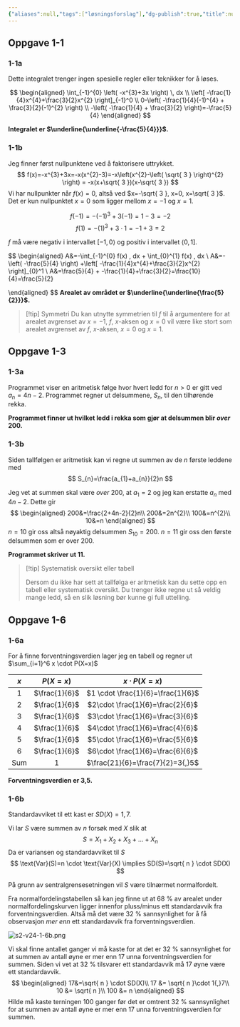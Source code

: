 ```yaml
---
{"aliases":null,"tags":["løsningsforslag"],"dg-publish":true,"title":null,"date":"2023-12-06","modified":"2024-05-15","disabled rules":["format-tags-in-yaml","format-yaml-array","insert-yaml-attributes","move-tags-to-yaml","remove-yaml-keys","yaml-key-sort","file-name-heading","yaml-title"],"geometry":"margin=3cm","fontsize":"11pt","papersize":"a4","author":"Ståle Gjelsten","linestretch":1.25,"lang":"nb-NO","header-includes":["\\usepackage{mathtools,cancel,tgpagella,mathpazo,icomma,siunitx}","\\sisetup{output-decimal-marker = {,}}"],"fag":["s2"],"eksamen":"h23","permalink":"/losningsforslag/losningsforslag-s2-eksamen-v2024/","dgPassFrontmatter":true}
---
```



## Oppgave 1-1

### 1-1a
Dette integralet trenger ingen spesielle regler eller teknikker for å løses.

$$
\begin{aligned}
\int_{-1}^{0} \left( -x^{3}+3x \right)  \, dx \\
\left[ -\frac{1}{4}x^{4}+\frac{3}{2}x^{2} \right]_{-1}^0 \\
0-\left( -\frac{1}{4}(-1)^{4} + \frac{3}{2}(-1)^{2} \right) \\
-\left( -\frac{1}{4} + \frac{3}{2} \right)=-\frac{5}{4} 
\end{aligned}
$$

**Integralet er $\underline{\underline{-\frac{5}{4}}}$.** 

### 1-1b
Jeg finner først nullpunktene ved å faktorisere uttrykket.
$$
f(x)=-x^{3}+3x=-x(x^{2}-3)=-x\left(x^{2}-\left(  \sqrt{ 3 } \right)^{2} \right) = -x(x+\sqrt{ 3 })(x-\sqrt{ 3 })
$$
Vi har nullpunkter når $f(x)=0$, altså ved $x=-\sqrt{ 3 }, x=0, x=\sqrt{ 3 }$. Det er kun nullpunktet $x=0$ som ligger mellom $x=-1$ og $x=1$. 

$$
f(-1)=-(-1)^{3}+3(-1)=1-3=-2
$$
$$f(1)=-(1)^{3}+3 \cdot 1=-1+3=2$$

$f$ må være negativ i intervallet $[-1, 0\rangle$ og positiv i intervallet $\langle 0 , 1]$.

$$
\begin{aligned}
A&=-\int_{-1}^{0} f(x) \, dx + \int_{0}^{1} f(x) \, dx  \\
A&=- \left( -\frac{5}{4} \right) +\left[ -\frac{1}{4}x^{4}+\frac{3}{2}x^{2} \right]_{0}^1 \\
A&=\frac{5}{4} + -\frac{1}{4}+\frac{3}{2}=\frac{10}{4}=\frac{5}{2}

\end{aligned}
$$
**Arealet av området er $\underline{\underline{\frac{5}{2}}}$.**
>[!tip] Symmetri
>Du kan utnytte symmetrien til $f$ til å argumentere for at arealet avgrenset av $x=-1$, $f$, $x$-aksen og $x=0$ vil være like stort som arealet avgrenset av $f$, $x$-aksen, $x=0$ og $x=1$.


## Oppgave 1-3
### 1-3a
Programmet viser en aritmetisk følge hvor hvert ledd for $n>0$ er gitt ved $a_{n}=4n-2$. Programmet regner ut delsummene, $S_{n}$, til den tilhørende rekka. 

**Programmet finner ut hvilket ledd i rekka som gjør at delsummen blir *over* 200.**

### 1-3b
Siden tallfølgen er aritmetisk kan vi regne ut summen av de $n$ første leddene med
$$
S_{n}=\frac{a_{1}+a_{n}}{2}n
$$

Jeg vet at summen skal være *over* 200, at $a_{1}=2$ og jeg kan erstatte $a_{n}$ med $4n-2$. Dette gir
$$
\begin{aligned}
200&=\frac{2+4n-2}{2}n\\
200&=2n^{2}\\
100&=n^{2}\\
10&=n
\end{aligned}
$$
$n=10$ gir oss altså nøyaktig delsummen $S_{10}=200$. $n=11$ gir oss den første delsummen som er over 200.

**Programmet skriver ut 11.**

>[!tip] Systematisk oversikt eller tabell
>
>Dersom du ikke har sett at tallfølga er aritmetisk kan du sette opp en tabell eller systematisk oversikt. Du trenger ikke regne ut så veldig mange ledd, så en slik løsning bør kunne gi full uttelling.

## Oppgave 1-6

### 1-6a
For å finne forventningsverdien lager jeg en tabell og regner ut $\sum_{i=1}^6 x \cdot P(X=x)$ 

| $x$ |   $P(X=x)$    |         $x \cdot P(X=x)$          |
| :-: | :-----------: | :-------------------------------: |
|  1  | $\frac{1}{6}$ | $1 \cdot \frac{1}{6}=\frac{1}{6}$ |
|  2  | $\frac{1}{6}$ | $2\cdot \frac{1}{6}=\frac{2}{6}$  |
|  3  | $\frac{1}{6}$ | $3\cdot \frac{1}{6}=\frac{3}{6}$  |
|  4  | $\frac{1}{6}$ | $4\cdot \frac{1}{6}=\frac{4}{6}$  |
|  5  | $\frac{1}{6}$ | $5\cdot \frac{1}{6}=\frac{5}{6}$  |
|  6  | $\frac{1}{6}$ | $6\cdot \frac{1}{6}=\frac{6}{6}$  |
| Sum |       1       | $\frac{21}{6}=\frac{7}{2}=3{,}5$  |
**Forventningsverdien er 3,5.**

### 1-6b
Standardavviket til ett kast er $SD(X)=1{,}7$. 

Vi lar $S$ være summen av $n$ forsøk med $X$ slik at
$$
S=X_{1}+X_{2}+X_{3}+ \dots + X_{n}
$$
Da er variansen og standardavviket til $S$
$$
\text{Var}(S)=n \cdot \text{Var}(X) \implies SD(S)=\sqrt{ n } \cdot SD(X)
$$

På grunn av sentralgrensesetningen vil $S$ være tilnærmet normalfordelt. 

Fra normalfordelingstabellen så kan jeg finne ut at 68 % av arealet under normalfordelingskurven ligger innenfor pluss/minus ett standardavvik fra forventningsverdien. Altså må det være 32 % sannsynlighet for å få observasjon *mer enn* ett standardavvik fra forventningsverdien.

![s2-v24-1-6b.png](/img/user/_resources/s2-v24-1-6b.png)

Vi skal finne antallet ganger vi må kaste for at det er 32 % sannsynlighet for at summen av antall øyne er mer enn 17 unna forventningsverdien for summen. Siden vi vet at 32 % tilsvarer ett standardavvik må 17 øyne være ett standardavvik.
$$
\begin{aligned}
17&=\sqrt{ n } \cdot SD(X)\\
17 &= \sqrt{ n }\cdot 1{,}7\\
10 &= \sqrt{ n }\\
100 &= n
\end{aligned}
$$
Hilde må kaste terningen 100 ganger før det er omtrent 32 % sannsynlighet for at summen av antall øyne er mer enn 17 unna forventningsverdien for summen.